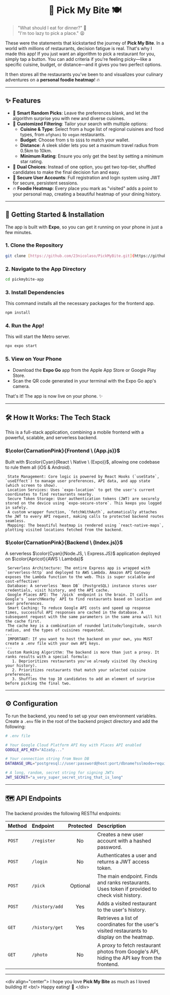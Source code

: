 <div align="center">

# 💖 Pick My Bite 🍽️

</div>

> "What should I eat for dinner?" 🤔
> <br/>
> "I'm too lazy to pick a place." 😩

These were the statements that kickstarted the journey of **Pick My Bite**. In a world with millions of restaurants, decision fatigue is real. That's why I made this app! If you just want an algorithm to pick a restaurant for you, simply tap a button. You can add criteria if you're feeling picky—like a specific cuisine, budget, or distance—and it gives you two perfect options.

It then stores all the restaurants you've been to and visualizes your culinary adventures on a **personal foodie heatmap**! 🔥

---

## ✨ Features

-   🔮 **Smart Random Picks**: Leave the preferences blank, and let the algorithm surprise you with new and diverse cuisines.
-   🎨 **Customized Filtering**: Tailor your search with multiple options:
    -   **Cuisine & Type**: Select from a huge list of regional cuisines and food types, from `afghani` to `vegan` restaurants.
    -   **Budget**: Choose from `$` to `$$$$` to match your wallet.
    -   **Distance**: A sleek slider lets you set a maximum travel radius from 0.5km to 10km.
    -   **Minimum Rating**: Ensure you only get the best by setting a minimum star rating.
-   🤔 **Dual Choices**: Instead of one option, you get two top-tier, shuffled candidates to make the final decision fun and easy.
-   🔐 **Secure User Accounts**: Full registration and login system using JWT for secure, persistent sessions.
-   🔥 **Foodie Heatmap**: Every place you mark as "visited" adds a point to your personal map, creating a beautiful heatmap of your dining history.

---

## 🚀 Getting Started & Installation

The app is built with **Expo**, so you can get it running on your phone in just a few minutes.

### 1. Clone the Repository

```bash
git clone [https://github.com/23nicolaso/PickMyBite.git](https://github.com/23nicolaso/PickMyBite.git)
````

### 2\. Navigate to the App Directory

```bash
cd pickmybite-app
```

### 3\. Install Dependencies

This command installs all the necessary packages for the frontend app.

```bash
npm install
```

### 4\. Run the App\!

This will start the Metro server.

```bash
npx expo start
```

### 5\. View on Your Phone

  - Download the **Expo Go** app from the Apple App Store or Google Play Store.
  - Scan the QR code generated in your terminal with the Expo Go app's camera.

That's it\! The app is now live on your phone. ✨

-----

## 🛠️ How It Works: The Tech Stack

This is a full-stack application, combining a mobile frontend with a powerful, scalable, and serverless backend.

### $\color{CarnationPink}{Frontend \ (App.js)}$

Built with $\color{Cyan}{React \ Native \ (Expo)}$, allowing one codebase to rule them all (iOS & Android).

```
 State Management: Core logic is powered by React Hooks (`useState`, `useEffect`) to manage user preferences, API data, and app state (which screen to show).
 Location Services: Uses `expo-location` to get the user's current coordinates to find restaurants nearby.
 Secure Token Storage: User authentication tokens (JWT) are securely stored on the device using `expo-secure-store`. This keeps you logged in safely.
 A custom wrapper function, `fetchWithAuth`, automatically attaches the JWT to every API request, making calls to protected backend routes seamless.
 Mapping: The beautiful heatmap is rendered using `react-native-maps`, plotting visited locations fetched from the backend.
```

### $\color{CarnationPink}{Backend \ (Index.js)}$

A serverless $\color{Cyan}{Node.JS, \ Express.JS}$ application deployed on $\color{Apricot}{AWS \ Lambda}$

```
 Serverless Architecture: The entire Express app is wrapped with `serverless-http` and deployed to AWS Lambda. Amazon API Gateway exposes the Lambda function to the web. This is super scalable and cost-effective!
 Database: A serverless `Neon DB` (PostgreSQL) instance stores user credentials, visit history, and the API cache.
 Google Places API: The `/pick` endpoint is the brain. It calls Google's `searchNearby` API to find restaurants based on location and user preferences.
 Smart Caching: To reduce Google API costs and speed up response times, successful API responses are cached in the database. A subsequent request with the same parameters in the same area will hit the cache first.
 The cache key is a combination of rounded latitude/longitude, search radius, and the types of cuisines requested.
---
 IMPORTANT: If you want to host the backend on your own, you MUST create a .env file with your own API keys.
---
 Custom Ranking Algorithm: The backend is more than just a proxy. It ranks results with a special formula:
   1. Deprioritizes restaurants you've already visited (by checking your history).
   2. Prioritizes restaurants that match your selected cuisine preferences.
   3. Shuffles the top 10 candidates to add an element of surprise before picking the final two.
```

-----

## ⚙️ Configuration

To run the backend, you need to set up your own environment variables. Create a `.env` file in the root of the backend project directory and add the following:

```bash
# .env file

# Your Google Cloud Platform API Key with Places API enabled
GOOGLE_API_KEY="AIzaSy..."

# Your connection string from Neon DB
DATABASE_URL="postgresql://user:password@host:port/dbname?sslmode=require"

# A long, random, secret string for signing JWTs
JWT_SECRET="a_very_super_secret_string_that_is_long"
```

-----

## 🗺️ API Endpoints

The backend provides the following RESTful endpoints:

| Method | Endpoint              | Protected | Description                                                                                                    |
| :----- | :-------------------- | :-------: | :------------------------------------------------------------------------------------------------------------- |
| `POST` | `/register`           |    No     | Creates a new user account with a hashed password.                                                         |
| `POST` | `/login`              |    No     | Authenticates a user and returns a JWT access token.                                                       |
| `POST` | `/pick`               | Optional  | The main endpoint. Finds and ranks restaurants. Uses token if provided to check visit history. |
| `POST` | `/history/add`        |    Yes    | Adds a visited restaurant to the user's history.                                                    |
| `GET`  | `/history/get`        |    Yes    | Retrieves a list of coordinates for the user's visited restaurants to display on the heatmap. |
| `GET`  | `/photo`              |    No     | A proxy to fetch restaurant photos from Google's API, hiding the API key from the frontend.     |

-----

\<div align="center"\>
I hope you love **Pick My Bite** as much as I loved building it\!
\<br/\>
Happy eating\! 🎉
\</div\>

```
```
